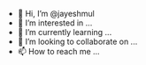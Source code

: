 - 👋 Hi, I’m @jayeshmul
- 👀 I’m interested in ...
- 🌱 I’m currently learning ...
- 💞️ I’m looking to collaborate on ...
- 📫 How to reach me ...

<!---
jayeshmul/jayeshmul is a ✨ special ✨ repository because its `README.md` (this file) appears on your GitHub profile.
You can click the Preview link to take a look at your changes.
--->
